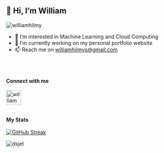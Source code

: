 ## 👋 Hi, I’m William

<p align="left"> <img src="https://komarev.com/ghpvc/?username=williamhilmysusatyo&label=Profile%20views&color=0e75b6&style=flat" alt="williamhilmy" /> </p> 

- 👀 I’m interested in Machine Learning and Cloud Computing
- 🌱 I’m currently working on my personal portfolio website
- 📫 Reach me on williamhilmys@gmail.com
<br/>
<br/>


**Connect with me**
<br/>
<br/>
<a href="https://www.linkedin.com/in/william-hilmy-susatyo-440732170/" rel="some text " height="30" width="40"><img align="center" src="https://pbs.twimg.com/profile_images/1661161645857710081/6WtDIesg_400x400.png" alt="william" height="40" width="40" /></a>
<br/>
<br/>

**My Stats**
<br></br>
[![GitHub Streak](http://github-readme-streak-stats.herokuapp.com?user=williamhilmysusatyo&theme=tokyonight)](https://git.io/streak-stats)
<p><img align="center" src="https://github-readme-stats.vercel.app/api/top-langs?username=williamhilmysusatyo&show_icons=true&locale=en&layout=compact&theme=radical" alt="dsjet" /></p>
<!---
williamhilmysusatyo/williamhilmysusatyo is a ✨ special ✨ repository because its `README.md` (this file) appears on your GitHub profile.
You can click the Preview link to take a look at your changes.
--->


